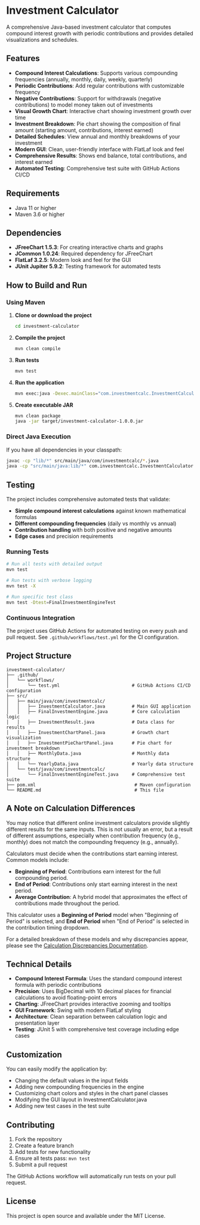 # Investment Calculator

A comprehensive Java-based investment calculator that computes compound interest growth with periodic contributions and provides detailed visualizations and schedules.

## Features

- **Compound Interest Calculations**: Supports various compounding frequencies (annually, monthly, daily, weekly, quarterly)
- **Periodic Contributions**: Add regular contributions with customizable frequency
- **Negative Contributions**: Support for withdrawals (negative contributions) to model money taken out of investments
- **Visual Growth Chart**: Interactive chart showing investment growth over time
- **Investment Breakdown**: Pie chart showing the composition of final amount (starting amount, contributions, interest earned)
- **Detailed Schedules**: View annual and monthly breakdowns of your investment
- **Modern GUI**: Clean, user-friendly interface with FlatLaf look and feel
- **Comprehensive Results**: Shows end balance, total contributions, and interest earned
- **Automated Testing**: Comprehensive test suite with GitHub Actions CI/CD

## Requirements

- Java 11 or higher
- Maven 3.6 or higher

## Dependencies

- **JFreeChart 1.5.3**: For creating interactive charts and graphs
- **JCommon 1.0.24**: Required dependency for JFreeChart
- **FlatLaf 3.2.5**: Modern look and feel for the GUI
- **JUnit Jupiter 5.9.2**: Testing framework for automated tests

## How to Build and Run

### Using Maven

1. **Clone or download the project**
   ```bash
   cd investment-calculator
   ```

2. **Compile the project**
   ```bash
   mvn clean compile
   ```

3. **Run tests**
   ```bash
   mvn test
   ```

4. **Run the application**
   ```bash
   mvn exec:java -Dexec.mainClass="com.investmentcalc.InvestmentCalculator"
   ```

5. **Create executable JAR**
   ```bash
   mvn clean package
   java -jar target/investment-calculator-1.0.0.jar
   ```

### Direct Java Execution

If you have all dependencies in your classpath:
```bash
javac -cp "lib/*" src/main/java/com/investmentcalc/*.java
java -cp "src/main/java:lib/*" com.investmentcalc.InvestmentCalculator
```

## Testing

The project includes comprehensive automated tests that validate:

- **Simple compound interest calculations** against known mathematical formulas
- **Different compounding frequencies** (daily vs monthly vs annual)
- **Contribution handling** with both positive and negative amounts
- **Edge cases** and precision requirements

### Running Tests

```bash
# Run all tests with detailed output
mvn test

# Run tests with verbose logging
mvn test -X

# Run specific test class
mvn test -Dtest=FinalInvestmentEngineTest
```

### Continuous Integration

The project uses GitHub Actions for automated testing on every push and pull request. See `.github/workflows/test.yml` for the CI configuration.

## Project Structure

```
investment-calculator/
├── .github/
│   └── workflows/
│       └── test.yml                           # GitHub Actions CI/CD configuration
├── src/
│   ├── main/java/com/investmentcalc/
│   │   ├── InvestmentCalculator.java          # Main GUI application
│   │   ├── FinalInvestmentEngine.java         # Core calculation logic
│   │   ├── InvestmentResult.java              # Data class for results
│   │   ├── InvestmentChartPanel.java          # Growth chart visualization
│   │   ├── InvestmentPieChartPanel.java       # Pie chart for investment breakdown
│   │   ├── MonthlyData.java                   # Monthly data structure
│   │   └── YearlyData.java                    # Yearly data structure
│   └── test/java/com/investmentcalc/
│       └── FinalInvestmentEngineTest.java     # Comprehensive test suite
├── pom.xml                                     # Maven configuration
└── README.md                                   # This file
```

## A Note on Calculation Differences

You may notice that different online investment calculators provide slightly different results for the same inputs. This is not usually an error, but a result of different assumptions, especially when contribution frequency (e.g., monthly) does not match the compounding frequency (e.g., annually).

Calculators must decide when the contributions start earning interest. Common models include:

- **Beginning of Period**: Contributions earn interest for the full compounding period.
- **End of Period**: Contributions only start earning interest in the next period.
- **Average Contribution**: A hybrid model that approximates the effect of contributions made throughout the period.

This calculator uses a **Beginning of Period** model when "Beginning of Period" is selected, and **End of Period** when "End of Period" is selected in the contribution timing dropdown.

For a detailed breakdown of these models and why discrepancies appear, please see the [Calculation Discrepancies Documentation](docs/calculation-discrepancies.md).

## Technical Details

- **Compound Interest Formula**: Uses the standard compound interest formula with periodic contributions
- **Precision**: Uses BigDecimal with 10 decimal places for financial calculations to avoid floating-point errors
- **Charting**: JFreeChart provides interactive zooming and tooltips
- **GUI Framework**: Swing with modern FlatLaf styling
- **Architecture**: Clean separation between calculation logic and presentation layer
- **Testing**: JUnit 5 with comprehensive test coverage including edge cases

## Customization

You can easily modify the application by:
- Changing the default values in the input fields
- Adding new compounding frequencies in the engine
- Customizing chart colors and styles in the chart panel classes
- Modifying the GUI layout in InvestmentCalculator.java
- Adding new test cases in the test suite

## Contributing

1. Fork the repository
2. Create a feature branch
3. Add tests for new functionality
4. Ensure all tests pass: `mvn test`
5. Submit a pull request

The GitHub Actions workflow will automatically run tests on your pull request.

## License

This project is open source and available under the MIT License.
